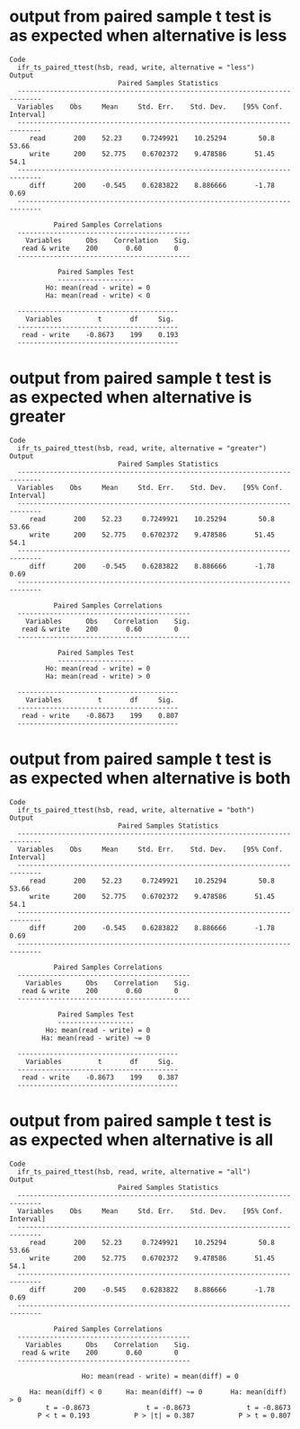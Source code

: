 # output from paired sample t test is as expected when alternative is less

    Code
      ifr_ts_paired_ttest(hsb, read, write, alternative = "less")
    Output
                               Paired Samples Statistics                           
      ----------------------------------------------------------------------------
      Variables    Obs     Mean     Std. Err.    Std. Dev.    [95% Conf. Interval] 
      ----------------------------------------------------------------------------
         read       200    52.23     0.7249921    10.25294        50.8      53.66   
         write      200    52.775    0.6702372    9.478586       51.45       54.1    
      ----------------------------------------------------------------------------
         diff       200    -0.545    0.6283822    8.886666       -1.78       0.69    
      ----------------------------------------------------------------------------
      
               Paired Samples Correlations         
      -------------------------------------------
        Variables      Obs    Correlation    Sig.
       read & write    200       0.60        0 
      -------------------------------------------
      
                Paired Samples Test            
                -------------------            
             Ho: mean(read - write) = 0        
             Ha: mean(read - write) < 0        
      
      ----------------------------------------
        Variables         t       df     Sig.  
      ----------------------------------------
       read - write    -0.8673    199    0.193 
      ----------------------------------------

# output from paired sample t test is as expected when alternative is greater

    Code
      ifr_ts_paired_ttest(hsb, read, write, alternative = "greater")
    Output
                               Paired Samples Statistics                           
      ----------------------------------------------------------------------------
      Variables    Obs     Mean     Std. Err.    Std. Dev.    [95% Conf. Interval] 
      ----------------------------------------------------------------------------
         read       200    52.23     0.7249921    10.25294        50.8      53.66   
         write      200    52.775    0.6702372    9.478586       51.45       54.1    
      ----------------------------------------------------------------------------
         diff       200    -0.545    0.6283822    8.886666       -1.78       0.69    
      ----------------------------------------------------------------------------
      
               Paired Samples Correlations         
      -------------------------------------------
        Variables      Obs    Correlation    Sig.
       read & write    200       0.60        0 
      -------------------------------------------
      
                Paired Samples Test            
                -------------------            
             Ho: mean(read - write) = 0        
             Ha: mean(read - write) > 0        
      
      ----------------------------------------
        Variables         t       df     Sig.  
      ----------------------------------------
       read - write    -0.8673    199    0.807 
      ----------------------------------------

# output from paired sample t test is as expected when alternative is both

    Code
      ifr_ts_paired_ttest(hsb, read, write, alternative = "both")
    Output
                               Paired Samples Statistics                           
      ----------------------------------------------------------------------------
      Variables    Obs     Mean     Std. Err.    Std. Dev.    [95% Conf. Interval] 
      ----------------------------------------------------------------------------
         read       200    52.23     0.7249921    10.25294        50.8      53.66   
         write      200    52.775    0.6702372    9.478586       51.45       54.1    
      ----------------------------------------------------------------------------
         diff       200    -0.545    0.6283822    8.886666       -1.78       0.69    
      ----------------------------------------------------------------------------
      
               Paired Samples Correlations         
      -------------------------------------------
        Variables      Obs    Correlation    Sig.
       read & write    200       0.60        0 
      -------------------------------------------
      
                Paired Samples Test            
                -------------------            
             Ho: mean(read - write) = 0        
            Ha: mean(read - write) ~= 0        
      
      ----------------------------------------
        Variables         t       df     Sig.  
      ----------------------------------------
       read - write    -0.8673    199    0.387 
      ----------------------------------------

# output from paired sample t test is as expected when alternative is all

    Code
      ifr_ts_paired_ttest(hsb, read, write, alternative = "all")
    Output
                               Paired Samples Statistics                           
      ----------------------------------------------------------------------------
      Variables    Obs     Mean     Std. Err.    Std. Dev.    [95% Conf. Interval] 
      ----------------------------------------------------------------------------
         read       200    52.23     0.7249921    10.25294        50.8      53.66   
         write      200    52.775    0.6702372    9.478586       51.45       54.1    
      ----------------------------------------------------------------------------
         diff       200    -0.545    0.6283822    8.886666       -1.78       0.69    
      ----------------------------------------------------------------------------
      
               Paired Samples Correlations         
      -------------------------------------------
        Variables      Obs    Correlation    Sig.
       read & write    200       0.60        0 
      -------------------------------------------
      
                      Ho: mean(read - write) = mean(diff) = 0                  
      
         Ha: mean(diff) < 0      Ha: mean(diff) ~= 0       Ha: mean(diff) > 0    
             t = -0.8673              t = -0.8673              t = -0.8673       
           P < t = 0.193           P > |t| = 0.387           P > t = 0.807       

